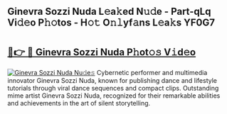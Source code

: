 ## Ginevra Sozzi Nuda L𝚎a𝚔ed N𝚞𝚍e - Part-qLq Vi𝚍𝚎o P𝚑𝚘tos - H𝚘𝚝 O𝚗𝚕yf𝚊ns L𝚎a𝚔s YF0G7

# <h2><a href="http://kfd9qa.oniu.top/?m=Ginevra+Sozzi+Nuda">🔗👉 🔴 Ginevra Sozzi Nuda P𝚑ot𝚘𝚜 V𝚒d𝚎o</a></h2>

[![Ginevra Sozzi Nuda Nu𝚍e𝚜](https://i.imgur.com/0qMVB7G.gif)](http://kfd9qa.oniu.top/?m=Ginevra+Sozzi+Nuda)
Cybernetic performer and multimedia innovator Ginevra Sozzi Nuda, known for publishing dance and lifestyle tutorials through viral dance sequences and compact clips. Outstanding mime artist Ginevra Sozzi Nuda, recognized for their remarkable abilities and achievements in the art of silent storytelling.  
